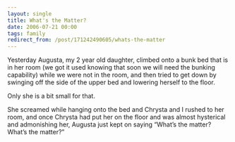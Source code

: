```yaml
---
layout: single
title: What's the Matter?
date: 2006-07-21 00:00
tags: family
redirect_from: /post/171242490605/whats-the-matter
---
```

Yesterday Augusta, my 2 year old daughter, climbed onto a bunk bed that is in her room (we got it used knowing that soon we will need the bunking capability) while we were not in the room, and then tried to get down by swinging off the side of the upper bed and lowering herself to the floor.

Only she is a bit small for that.

She screamed while hanging onto the bed and Chrysta and I rushed to her room, and once Chrysta had put her on the floor and was almost hysterical and admonishing her, Augusta just kept on saying &ldquo;What&rsquo;s the matter? What&rsquo;s the matter?&rdquo;
